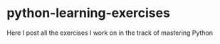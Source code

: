 # python-learning-exercises
Here I post all the exercises I work on in the track of mastering Python
